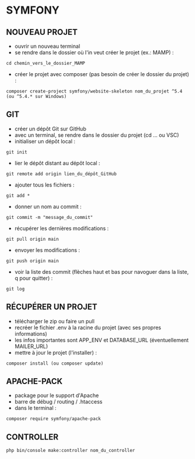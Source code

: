 # SYMFONY

## NOUVEAU PROJET

- ouvrir un nouveau terminal
- se rendre dans le dossier où l'in veut créer le projet (ex.: MAMP) :
```
cd chemin_vers_le_dossier_MAMP
```
- créer le projet avec composer (pas besoin de créer le dossier du projet) :
```
composer create-project symfony/website-skeleton nom_du_projet ^5.4 (ou ^5.4.* sur Windows)
```

## GIT

- créer un dépôt Git sur GitHub
- avec un terminal, se rendre dans le dossier du projet (cd ... ou VSC)
- initialiser un dépôt local :
```
git init
```
- lier le dépôt distant au dépôt local :
```
git remote add origin lien_du_dépôt_GitHub
```
- ajouter tous les fichiers :
```
git add *
```
- donner un nom au commit :
```
git commit -m "message_du_commit"
```
- récupérer les dernières modifications :
```
git pull origin main
```
- envoyer les modifications :
```
git push origin main
```
- voir la liste des commit (flèches haut et bas pour navoguer dans la liste, q pour quitter) :
```
git log
```

## RÉCUPÉRER UN PROJET

- télécharger le zip ou faire un pull
- recréer le fichier .env à la racine du projet (avec ses propres informations)
- les infos importantes sont APP_ENV et DATABASE_URL (éventuellement MAILER_URL)
- mettre à jour le projet (l'installer) :
```
composer install (ou composer update)
```

## APACHE-PACK

- package pour le support d'Apache
- barre de débug / routing / .htaccess
- dans le terminal :
```
composer require symfony/apache-pack
```

## CONTROLLER

```
php bin/console make:controller nom_du_controller
```
